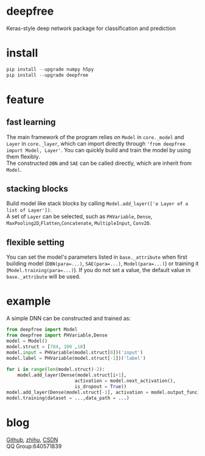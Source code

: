 # deepfree
Keras-style deep network package for classification and prediction
# install
``` python 
pip install --upgrade numpy h5py
pip install --upgrade deepfree
```
# feature
## fast learning
The main framework of the program relies on ``Model`` in ``core._model`` and ``Layer`` in ``core._layer``, which can import directly through ``'from deepfree import Model, Layer'``. You can quickly build and train the model by using them flexibly.<br />
The constructed ``DBN`` and ``SAE`` can be called directly, which are inherit from ``Model``.
## stacking blocks
Build model like stack blocks by calling ``Model.add_layer(['a Layer of a list of Layer'])``.<br />
A set of ``Layer`` can be selected, such as ``PHVariable``, ``Dense``, ``MaxPooling2D``,``Flatten``,``Concatenate``, ``MultipleInput``, ``Conv2D``.
## flexible setting
You can set the model's parameters listed in ``base._attribute`` when first building model (``DBN(para=...)``, ``SAE(para=...)``, ``Model(para=...)``) or training it (``Model.training(para=...)``). If you do not set a value, the default value in ``base._attribute`` will be used.
# example
A simple DNN can be constructed and trained as:
```python
from deepfree import Model
from deepfree import PHVariable,Dense
model = Model()
model.struct = [784, 100 ,10]
model.input = PHVariable(model.struct[0])('input')
model.label = PHVariable(model.struct[-1])('label')
        
for i in range(len(model.struct)-2):
    model.add_layer(Dense(model.struct[i+1], 
                         activation = model.next_activation(), 
                         is_dropout = True))
model.add_layer(Dense(model.struct[-1], activation = model.output_func))
model.training(dataset = ...,data_path = ...)
```
# blog
[Github](https://github.com/fuzimaoxinan/deepfree),
[zhihu](https://www.zhihu.com/people/fu-zi-36-41/posts),
[CSDN](https://blog.csdn.net/fuzimango/article/list/)<br />
QQ Group:640571839 
